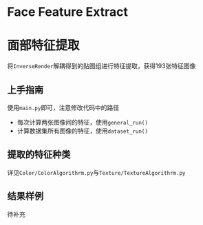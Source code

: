 <!--
 * @Author: lyh
 * @Date: 2022-05-19 16:02:31
 * @LastEditors: lyh
 * @LastEditTime: 2022-05-19 16:10:53
 * @FilePath: /Digital-human-facial-color-realism-analysis-system/FaceFeatureExtract/README.md
 * @Description: 
 * 
 * Copyright (c) 2022 by lyh, All Rights Reserved. 
-->
# Face Feature Extract
# 面部特征提取

将```InverseRender```解耦得到的贴图组进行特征提取，获得193张特征图像

## 上手指南
使用```main.py```即可，注意修改代码中的路径
* 每次计算两张图像间的特征，使用```general_run()```
* 计算数据集所有图像的特征，使用```dataset_run()```   

## 提取的特征种类
详见```Color/ColorAlgorithrm.py```与```Texture/TextureAlgorithrm.py```

## 结果样例
待补充